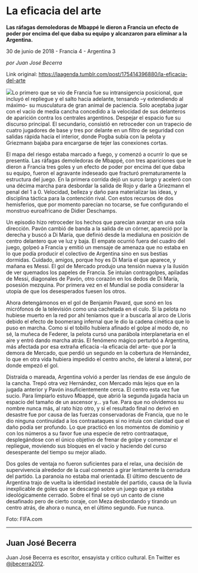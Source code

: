 # La eficacia del arte

**Las ráfagas demoledoras de Mbappé le dieron a Francia un efecto de poder por encima del que daba su equipo y alcanzaron para eliminar a la Argentina.**

30 de junio de 2018 - Francia 4 - Argentina 3

_por Juan José Becerra_

Link original: https://laagenda.tumblr.com/post/175414396880/la-eficacia-del-arte

![](https://64.media.tumblr.com/2a0237fc6d9cae4a2fda211c6624d1f7/tumblr_inline_pb5t9nsoAh1t6q87u_500.jpg)Lo primero que se vio de Francia fue su intransigencia posicional, que incluyó el repliegue y el salto hacia adelante, tensando –y extendiendo al máximo- su musculatura de gran animal de paciencia. Solo aceptaba jugar con el vacío de media cancha concedido a la velocidad de sus delanteros de aparición contra los centrales argentinos. Despejar el espacio fue su discurso principal. El secundario, consistió en retroceder con un trapecio de cuatro jugadores de base y tres por delante en un filtro de seguridad con salidas rápida hacia el interior, donde Pogba subía con la pelota y Griezmann bajaba para encargarse de tejer las conexiones cortas.

El mapa del riesgo estaba marcado a fuego, y comenzó a ocurrir lo que se presentía. Las ráfagas demoledoras de Mbappé, con tres apariciones que le dieron a Francia tres goles y un efecto de poder por encima del que daba su equipo, fueron el agravante indeseado que fracturó prematuramente la estructura del juego. En la primera corrida dejó un surco largo y aceleró con una décima marcha para desbordar la salida de Rojo y darle a Griezmann el penal del 1 a 0. Velocidad, belleza y daño para materializar las ideas, y disciplina táctica para la contención rival. Con estos recursos de dos hemisferios, que por momento parecían no tocarse, se fue configurando el monstruo euroafricano de Didier Deschamps.

Un episodio hizo retroceder los hechos que parecían avanzar en una sola dirección. Pavón cambió de banda a la salida de un córner, apareció por la derecha y buscó a Di María, que definió desde la medialuna en posición de centro delantero que ve luz y baja. El empate ocurrió fuera del cuadro del juego, golpeó a Francia y emitió un mensaje de amenaza que no estaba en lo que podía producir el colectivo de Argentina sino en sus bestias dormidas. Cuidado, amigos, porque hoy es Di María el que aparece, y mañana es Messi. El gol de Mercado produjo una tensión nueva y la ilusión de ver quemados los papeles de Francia. Se intuían contragolpes, apiladas de Messi, diagonales de Pavón, otro corazón en los dedos de Di María, posesión mezquina. Por primera vez en el Mundial se podía considerar la utopía de que los desesperados fuesen los otros.

Ahora detengámonos en el gol de Benjamin Pavard, que sonó en los micrófonos de la televisión como una cachetada en el culo. Si la pelota no hubiese muerto en la red por ahí teníamos que ir a buscarla al arco de Lloris debido el efecto de boomerang infernal que le dio la cadena cinética que lo puso en marcha. Como si el tobillo hubiera afinado el golpe al modo de, no sé, la muñeca de Federer, la pelota cursó una parábola interplanetaria en el aire y entró dando marcha atrás. El fenómeno mágico perturbó a Argentina, más afectada por esa extraña eficacia –la eficacia del arte- que por la demora de Mercado, que perdió un segundo en la cobertura de Hernández, lo que en otra vida hubiera impedido el centro ancho, de lateral a lateral, por donde empezó el gol. 

Distraída o mareada, Argentina volvió a perder las riendas de ese ángulo de la cancha. Trepó otra vez Hernández, con Mercado más lejos que en la jugada anterior y Pavón insuficientemente cerca. El centro esta vez fue sucio. Para limpiarlo estuvo Mbappé, que abrió la segunda jugada hacia un espacio del tamaño de un ascensor y… ya fue. Para que no olvidemos su nombre nunca más, al rato hizo otro, y si el resultado final no derivó en desastre fue por causa de las fuerzas conservadoras de Francia, que no le dio ninguna continuidad a los contraataques si no intuía con claridad que el daño podía ser profundo. Lo que practicó en los momentos de dominio y con los números a su favor fue una especie de retro contraataque, desplegándose con el único objetivo de frenar de golpe y comenzar el repliegue, moviendo sus bloques en el vacío y haciendo del curso desesperante del tiempo su mejor aliado. 

Dos goles de ventaja no fueron suficientes para el relax, una decisión de supervivencia alrededor de la cual comenzó a girar lentamente la cerradura del partido. La paranoia no estaba mal orientada. El último descuento de Argentina trajo de vuelta la identidad inestable del partido, causa de la lluvia inexplicable de goles que se descargó sobre un juego que ya estaba ideológicamente cerrado. Sobre el final se oyó un canto de cisne desafinado pero de cierto coraje, con Meza desbordando y tirando un centro atrás, de ahora o nunca, en el último segundo. Fue nunca.

  


Foto: FIFA.com

  




---

 Juan José Becerra
------------------

 Juan José Becerra es escritor, ensayista y crítico cultural. En Twitter es [@jbecerra2012](https://twitter.com/jbecerra2012). 

